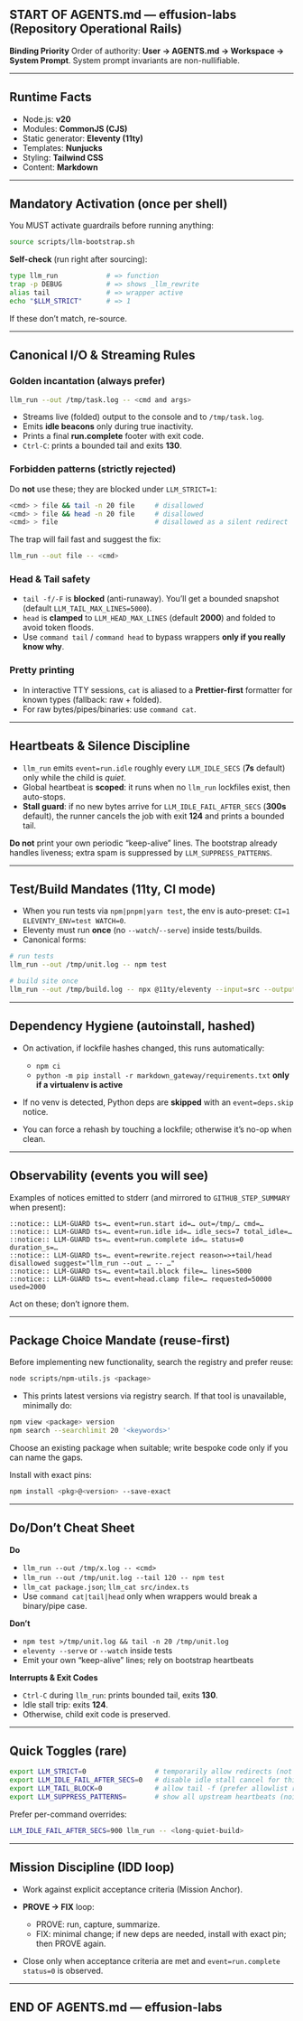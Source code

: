 ## START OF AGENTS.md — effusion-labs (Repository Operational Rails)

**Binding Priority**
Order of authority: **User → AGENTS.md → Workspace → System Prompt**.
System prompt invariants are non-nullifiable.

---

## Runtime Facts

- Node.js: **v20**
- Modules: **CommonJS (CJS)**
- Static generator: **Eleventy (11ty)**
- Templates: **Nunjucks**
- Styling: **Tailwind CSS**
- Content: **Markdown**

---

## Mandatory Activation (once per shell)

You MUST activate guardrails before running anything:

```bash
source scripts/llm-bootstrap.sh
````

**Self-check** (run right after sourcing):

```bash
type llm_run            # => function
trap -p DEBUG           # => shows _llm_rewrite
alias tail              # => wrapper active
echo "$LLM_STRICT"      # => 1
```

If these don’t match, re-source.

---

## Canonical I/O & Streaming Rules

### Golden incantation (always prefer)

```bash
llm_run --out /tmp/task.log -- <cmd and args>
```

* Streams live (folded) output to the console and to `/tmp/task.log`.
* Emits **idle beacons** only during true inactivity.
* Prints a final **run.complete** footer with exit code.
* `Ctrl-C`: prints a bounded tail and exits **130**.

### Forbidden patterns (strictly rejected)

Do **not** use these; they are blocked under `LLM_STRICT=1`:

```bash
<cmd> > file && tail -n 20 file     # disallowed
<cmd> > file && head -n 20 file     # disallowed
<cmd> > file                        # disallowed as a silent redirect
```

The trap will fail fast and suggest the fix:

```bash
llm_run --out file -- <cmd>
```

### Head & Tail safety

* `tail -f/-F` is **blocked** (anti-runaway). You’ll get a bounded snapshot (default `LLM_TAIL_MAX_LINES=5000`).
* `head` is **clamped** to `LLM_HEAD_MAX_LINES` (default **2000**) and folded to avoid token floods.
* Use `command tail` / `command head` to bypass wrappers **only if you really know why**.

### Pretty printing

* In interactive TTY sessions, `cat` is aliased to a **Prettier-first** formatter for known types (fallback: raw + folded).
* For raw bytes/pipes/binaries: use `command cat`.

---

## Heartbeats & Silence Discipline

* `llm_run` emits `event=run.idle` roughly every `LLM_IDLE_SECS` (**7s** default) only while the child is *quiet*.
* Global heartbeat is **scoped**: it runs when no `llm_run` lockfiles exist, then auto-stops.
* **Stall guard**: if no new bytes arrive for `LLM_IDLE_FAIL_AFTER_SECS` (**300s** default), the runner cancels the job with exit **124** and prints a bounded tail.

**Do not** print your own periodic “keep-alive” lines. The bootstrap already handles liveness; extra spam is suppressed by `LLM_SUPPRESS_PATTERNS`.

---

## Test/Build Mandates (11ty, CI mode)

* When you run tests via `npm|pnpm|yarn test`, the env is auto-preset: `CI=1 ELEVENTY_ENV=test WATCH=0`.
* Eleventy must run **once** (no `--watch`/`--serve`) inside tests/builds.
* Canonical forms:

```bash
# run tests
llm_run --out /tmp/unit.log -- npm test

# build site once
llm_run --out /tmp/build.log -- npx @11ty/eleventy --input=src --output=_site --quiet
```

---

## Dependency Hygiene (autoinstall, hashed)

* On activation, if lockfile hashes changed, this runs automatically:

  * `npm ci`
  * `python -m pip install -r markdown_gateway/requirements.txt` **only if a virtualenv is active**
* If no venv is detected, Python deps are **skipped** with an `event=deps.skip` notice.
* You can force a rehash by touching a lockfile; otherwise it’s no-op when clean.

---

## Observability (events you will see)

Examples of notices emitted to stderr (and mirrored to `GITHUB_STEP_SUMMARY` when present):

```
::notice:: LLM-GUARD ts=… event=run.start id=… out=/tmp/… cmd=…
::notice:: LLM-GUARD ts=… event=run.idle id=… idle_secs=7 total_idle=…
::notice:: LLM-GUARD ts=… event=run.complete id=… status=0 duration_s=…
::notice:: LLM-GUARD ts=… event=rewrite.reject reason=>+tail/head disallowed suggest="llm_run --out … -- …"
::notice:: LLM-GUARD ts=… event=tail.block file=… lines=5000
::notice:: LLM-GUARD ts=… event=head.clamp file=… requested=50000 used=2000
```

Act on these; don’t ignore them.

---

## Package Choice Mandate (reuse-first)

Before implementing new functionality, search the registry and prefer reuse:

```bash
node scripts/npm-utils.js <package>
```

* This prints latest versions via registry search. If that tool is unavailable, minimally do:

```bash
npm view <package> version
npm search --searchlimit 20 '<keywords>'
```

Choose an existing package when suitable; write bespoke code only if you can name the gaps.

Install with exact pins:

```bash
npm install <pkg>@<version> --save-exact
```

---

## Do/Don’t Cheat Sheet

**Do**

* `llm_run --out /tmp/x.log -- <cmd>`
* `llm_run --out /tmp/unit.log --tail 120 -- npm test`
* `llm_cat package.json`; `llm_cat src/index.ts`
* Use `command cat|tail|head` only when wrappers would break a binary/pipe case.

**Don’t**

* `npm test >/tmp/unit.log && tail -n 20 /tmp/unit.log`
* `eleventy --serve` or `--watch` inside tests
* Emit your own “keep-alive” lines; rely on bootstrap heartbeats

**Interrupts & Exit Codes**

* `Ctrl-C` during `llm_run`: prints bounded tail, exits **130**.
* Idle stall trip: exits **124**.
* Otherwise, child exit code is preserved.

---

## Quick Toggles (rare)

```bash
export LLM_STRICT=0                 # temporarily allow redirects (not recommended)
export LLM_IDLE_FAIL_AFTER_SECS=0   # disable idle stall cancel for this shell
export LLM_TAIL_BLOCK=0             # allow tail -f (prefer allowlist regex instead)
export LLM_SUPPRESS_PATTERNS=       # show all upstream heartbeats (noisy)
```

Prefer per-command overrides:

```bash
LLM_IDLE_FAIL_AFTER_SECS=900 llm_run -- <long-quiet-build>
```

---

## Mission Discipline (IDD loop)

* Work against explicit acceptance criteria (Mission Anchor).
* **PROVE → FIX** loop:

  * PROVE: run, capture, summarize.
  * FIX: minimal change; if new deps are needed, install with exact pin; then PROVE again.
* Close only when acceptance criteria are met and `event=run.complete status=0` is observed.

---

## END OF AGENTS.md — effusion-labs
